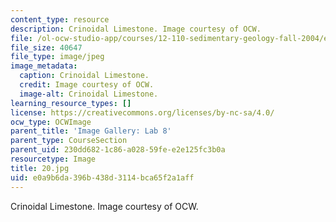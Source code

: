 ```yaml
---
content_type: resource
description: Crinoidal Limestone. Image courtesy of OCW.
file: /ol-ocw-studio-app/courses/12-110-sedimentary-geology-fall-2004/e0a9b6da396b438d3114bca65f2a1aff_20.jpg
file_size: 40647
file_type: image/jpeg
image_metadata:
  caption: Crinoidal Limestone.
  credit: Image courtesy of OCW.
  image-alt: Crinoidal Limestone.
learning_resource_types: []
license: https://creativecommons.org/licenses/by-nc-sa/4.0/
ocw_type: OCWImage
parent_title: 'Image Gallery: Lab 8'
parent_type: CourseSection
parent_uid: 230dd682-1c86-a028-59fe-e2e125fc3b0a
resourcetype: Image
title: 20.jpg
uid: e0a9b6da-396b-438d-3114-bca65f2a1aff
---
```

Crinoidal Limestone. Image courtesy of OCW.